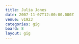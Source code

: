 ```yaml
---
title: Julia Jones
date: 2007-11-07T12:00:00.000Z
venue: v1923
categories: gig
board: 8
layout: gig
---
```

